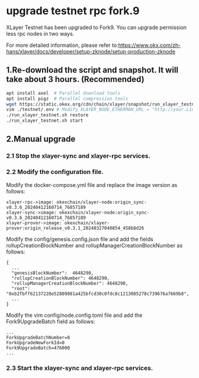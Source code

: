 # upgrade testnet rpc fork.9
XLayer Testnet has been upgraded to Fork9. You can upgrade permission less rpc nodes in two ways. 

For more detailed information, please refer to:https://www.okx.com/zh-hans/xlayer/docs/developer/setup-zknode/setup-production-zknode
## 1.Re-download the script and snapshot. It will take about 3 hours. (Recommended)
``` bash
apt install axel  # Parallel download tools
apt install pigz  # Parallel compression tools
wget https://static.okex.org/cdn/chain/xlayer/snapshot/run_xlayer_testnet.sh && chmod +x run_xlayer_testnet.sh && ./run_xlayer_testnet.sh init && cp ./testnet/example.env ./testnet/.env
vim ./testnet/.env # Modify XLAYER_NODE_ETHERMAN_URL = "http://your.L1node.url"
./run_xlayer_testnet.sh restore 
./run_xlayer_testnet.sh start
```

## 2.Manual upgrade
### 2.1 Stop the xlayer-sync and xlayer-rpc services.
### 2.2 Modify the configuration file.
Modify the docker-compose.yml file and replace the image version as follows:
```
xlayer-rpc->image: okexchain/xlayer-node:origin_sync-v0.3.6_20240412160714_76857189
xlayer-sync->image: okexchain/xlayer-node:origin_sync-v0.3.6_20240412160714_76857189
xlayer-prover->image: okexchain/xlayer-prover:origin_release_v0.3.1_20240327040854_458b8d26
```

Modify the config/genesis.config.json file and add the fields rollupCreationBlockNumber and rollupManagerCreationBlockNumber as follows:
```
{
  ...
  "genesisBlockNumber":  4648290,
  "rollupCreationBlockNumber": 4648290,
  "rollupManagerCreationBlockNumber": 4648290,
  "root": "0xb2fbff62137228e52809081a425bfcd30c0fdc8c1213085278c739676a7669b8",
  ...
}
```

Modify the vim config/node.config.toml file and add the Fork9UpgradeBatch field as follows:
```
...
ForkUpgradeBatchNumber=0
ForkUpgradeNewForkId=0
Fork9UpgradeBatch=476000
...
```

### 2.3 Start the xlayer-sync and xlayer-rpc services.